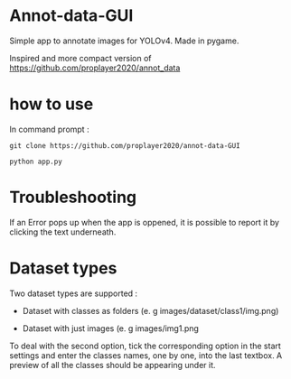 # Annot-data-GUI

Simple app to annotate images for YOLOv4. Made in pygame.

Inspired and more compact version of https://github.com/proplayer2020/annot_data


# how to use
In command prompt :

```git clone https://github.com/proplayer2020/annot-data-GUI```

```python app.py```

# Troubleshooting
If an Error pops up when the app is oppened, it is possible to report it by clicking the text underneath.

# Dataset types
Two dataset types are supported :

- Dataset with classes as folders (e. g images/dataset/class1/img.png)
  
- Dataset with just images (e. g images/img1.png
  
To deal with the second option, tick the corresponding option in the start settings and enter the classes names, one by one, into the last textbox.
A preview of all the classes should be appearing under it.
